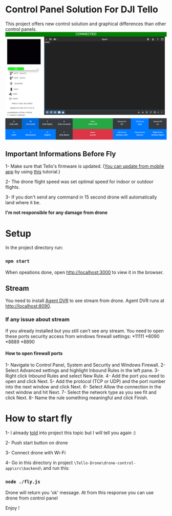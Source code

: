 # Control Panel Solution For DJI Tello

This project offers new control solution and graphical differences than other control panels.
<img src="src/components/img/control.png" >

## Important Informations Before Fly
1- Make sure that Tello's firmware is updated. 
([You can update from mobile app](https://play.google.com/store/apps/details?id=com.ryzerobotics.tello&hl=en&gl=US) by using [this](https://youtu.be/zHYj1hzlH20?t=18) tutorial.)

2- The drone flight speed was set optimal speed for indoor or outdoor flights.

3- If you don't send any command in 15 second drone will automatically land where it be.

**I'm not responsible for any damage from drone**

# Setup
In the project directory run:
### `npm start`
When opeations done, open [http://localhost:3000](http://localhost:3000) to view it in the browser.

## Stream

You need to install [Agent DVR](https://www.home-assistant.io/integrations/agent_dvr/) to see stream from drone.
Agent DVR runs at [http://localhost:8090](http://localhost:8090).

### If any issue about stream
If you already installed but you still can't see any stream. You need to open these ports security access from windows firewall settings:
*11111
*8090
*8889
*8890

#### How to open firewall ports 
1- Navigate to Control Panel, System and Security and Windows Firewall.
2- Select Advanced settings and highlight Inbound Rules in the left pane.
3- Right click Inbound Rules and select New Rule.
4- Add the port you need to open and click Next.
5- Add the protocol (TCP or UDP) and the port number into the next window and click Next.
6- Select Allow the connection in the next window and hit Next.
7- Select the network type as you see fit and click Next.
8- Name the rule something meaningful and click Finish.


# How to start fly 

1- I already [told](http://localhost:3000/connection) into project this topic but I will tell you again :)

2- Push start button on drone

3- Connect drone with Wi-Fi

4- Go in this directory in project `\Tello-Drone\drone-control-app\src\backend\` and run this:

### `node ./fly.js`

Drone will return you 'ok' message. At from this response you can use drone from control panel

Enjoy !